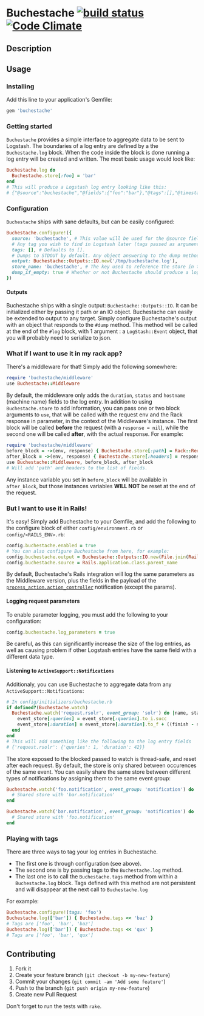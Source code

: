 # Buchestache [![build status](https://travis-ci.org/elhu/buchestache.png?branch=master)](https://travis-ci.org/elhu/buchestache) [![Code Climate](https://codeclimate.com/github/elhu/buchestache.png)](https://codeclimate.com/github/elhu/buchestache)

## Description

## Usage

### Installing

Add this line to your application's Gemfile:

```ruby
gem 'buchestache'
```

### Getting started
``Buchestache`` provides a simple interface to aggregate data to be sent to Logstash.
The boundaries of a log entry are defined by a the ``Buchestache.log`` block.
When the code inside the block is done running a log entry will be created and written.
The most basic usage would look like:

```ruby
Buchestache.log do
  Buchestache.store[:foo] = 'bar'
end
# This will produce a Logstash log entry looking like this:
# {"@source":"buchestache","@fields":{"foo":"bar"},"@tags":[],"@timestamp":"2014-05-27T15:18:29.824Z","@version":"1"}
```

### Configuration

``Buchestache`` ships with sane defaults, but can be easily configured:

```ruby
Buchestache.configure!({
  source: 'buchestache', # This value will be used for the @source field of the logstash event
  # Any tag you wish to find in Logstash later (tags passed as argument to #log are added).
  tags: [], # Defaults to [].
  # Dumps to STDOUT by default. Any object answering to the dump method
  output: Buchestache::Outputs::IO.new('/tmp/buchestache.log'),
  store_name: 'buchestache', # The key used to reference the store in the Thread.current
  dump_if_empty: true # Whether or not Buchestache should produce a log entry when the store is empty
})
```

#### Outputs

Buchestache ships with a single output: ``Buchestache::Outputs::IO``. It can be initialized either by passing it path or an IO object.
Buchestache can easily be extended to output to any target.
Simply configure Buchestache's output with an object that responds to the ``#dump`` method. This method will be called at the end of the ``#log`` block, with 1 argument : a ``LogStash::Event`` object, that you will probably need to serialize to json.


### What if I want to use it in my rack app?

There's a middleware for that! Simply add the following somewhere:

```ruby
require 'buchestache/middleware'
use Buchestache::Middleware
```

By default, the middleware only adds the ``duration``, ``status`` and ``hostname`` (machine name) fields to the log entry.
In addition to using ``Buchestache.store`` to add information, you can pass one or two block arguments to ``use``, that will be called with the request env and the Rack response in parameter, in the context of the Middleware's instance.
The first block will be called **before** the request (with a ``response = nil``), while the second one will be called **after**, with the actual response. For example:

```ruby
require 'buchestache/middleware'
before_block = ->(env, response) { Buchestache.store[:path] = Rack::Request.new(env).path }
after_block = ->(env, response) { Buchestache.store[:headers] = response[1] }
use Buchestache::Middleware, before_block, after_block
# Will add 'path' and headers to the list of fields.
```

Any instance variable you set in ``before_block`` will be available in ``after_block``, but those instances variables **WILL NOT** be reset at the end of the request.

### But I want to use it in Rails!

It's easy! Simply add Buchestache to your Gemfile, and add the following to the configure block of either ``config/environment.rb`` or ``config/<RAILS_ENV>.rb``:

```ruby
config.buchestache.enabled = true
# You can also configure Buchestache from here, for example:
config.buchestache.output = Buchestache::Outputs::IO.new(File.join(Rails.root, 'log', "logstash_#{Rails.env}.log"))
config.buchestache.source = Rails.application.class.parent_name
```

By default, Buchestache's Rails integration will log the same parameters as the Middleware version, plus the fields in the payload of the [``process_action.action_controller``](http://edgeguides.rubyonrails.org/active_support_instrumentation.html#process_action.action_controller) notification (except the params).

#### Logging request parameters

To enable parameter logging, you must add the following to your configuration:

```ruby
config.buchestache.log_parameters = true
```

Be careful, as this can significantly increase the size of the log entries, as well as causing problem if other Logstash entries have the same field with a different data type.

#### Listening to ``ActiveSupport::Notifications``
Additionaly, you can use Buchestache to aggregate data from any ``ActiveSupport::Notifications``:

```ruby
# In config/initializers/buchestache.rb
if defined?(Buchestache.watch)
  Buchestache.watch('request.rsolr', event_group: 'solr') do |name, start, finish, id, payload, event_store|
    event_store[:queries] = event_store[:queries].to_i.succ
    event_store[:duration] = event_store[:duration].to_f + ((finish - start) * 1000)
  end
end
# This will add something like the following to the log entry fields
# {'request.rsolr': {'queries': 1, 'duration': 42}}
```

The store exposed to the blocked passed to watch is thread-safe, and reset after each request. By default, the store is only shared between occurences of the same event. You can easily share the same store between different types of notifications by assigning them to the same event group:

```ruby
Buchestache.watch('foo.notification', event_group: 'notification') do |*args, store|
  # Shared store with 'bar.notification'
end

Buchestache.watch('bar.notification', event_group: 'notification') do |*args, store|
  # Shared store with 'foo.notification'
end
```

### Playing with tags
There are three ways to tag your log entries in Buchestache.

* The first one is through configuration (see above).
* The second one is by passing tags to the ``Buchestache.log`` method.
* The last one is to call the ``Buchestache.tags`` method from within a ``Buchestache.log`` block. Tags defined with this method are not persistent and will disappear at the next call to ``Buchestache.log``

For example:

```ruby
Buchestache.configure!(tags: 'foo')
Buchestache.log(['bar']) { Buchestache.tags << 'baz' }
# Tags are ['foo', 'bar', 'baz']
Buchestache.log(['bar']) { Buchestache.tags << 'qux' }
# Tags are ['foo', 'bar', 'qux']
```

## Contributing

1. Fork it
2. Create your feature branch (`git checkout -b my-new-feature`)
3. Commit your changes (`git commit -am 'Add some feature'`)
4. Push to the branch (`git push origin my-new-feature`)
5. Create new Pull Request

Don't forget to run the tests with `rake`.
